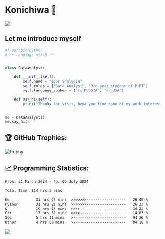 # Konichiwa 👋
![](https://komarev.com/ghpvc/?username=IgorFandre&color=brightgreen)

## Let me introduce myself:
```py
#!/usr/bin/python
# -*- coding: utf-8 -*-


class DataAnalyst:

    def __init__(self):
        self.name = "Igor Shalygin"
        self.roles = ["Data Analyst", "3rd year student of MIPT"]
        self.language_spoken = ["ru_RUSSIA", "en_USA"]

    def say_hi(self):
        print("Thanks for visit, hope you find some of my work interesting.")


me = DataAnalyst()
me.say_hi()
```

## 🏆 GitHub Trophies:
![trophy](https://github-profile-trophy.vercel.app/?username=IgorFandre&title=MultiLanguage,Repositories,Commits,Experience,PullRequest,Reviews)

## 📈 Programming Statistics:

<!--START_SECTION:waka-->

```txt
From: 31 March 2024 - To: 06 July 2024

Total Time: 114 hrs 3 mins

Go            31 hrs 25 mins  >>>>>>>------------------   26.40 %
Python        31 hrs 20 mins  >>>>>>>------------------   26.33 %
C             19 hrs 18 mins  >>>>---------------------   16.22 %
C++           17 hrs 39 mins  >>>>---------------------   14.83 %
SQL           5 hrs 11 mins   >------------------------   04.36 %
Other         4 hrs 58 mins   >------------------------   04.18 %
```

<!--END_SECTION:waka-->

![](https://github-profile-summary-cards.vercel.app/api/cards/profile-details?username=IgorFandre&theme=solarized_dark)